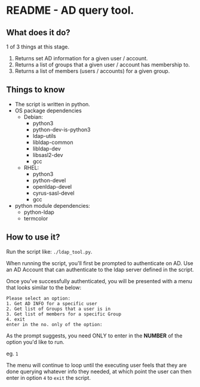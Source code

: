 # README - AD query tool.
## What does it do?
1 of 3 things at this stage.
1. Returns set AD information for a given user / account.
2. Returns a list of groups that a given user / account has membership to.
3. Returns a list of members (users  / accounts) for a given group.

## Things to know
- The script is written in python.
- OS package dependencies
  - Debian:
    - python3
    - python-dev-is-python3
    - ldap-utils
    - libldap-common
    - libldap-dev
    - libsasl2-dev
    - gcc
  - RHEL:
    - python3
    - python-devel
    - openldap-devel
    - cyrus-sasl-devel
    - gcc
- python module dependencies:
  - python-ldap
  - termcolor

## How to use it?
Run the script like: `./ldap_tool.py`.

When running the script, you'll first be prompted to authenticate on AD.
Use an AD Account that can authenticate to the ldap server defined in the script.

Once you've successfully authenticated, you will be presented with a menu that looks similar to the below:
```
Please select an option:
1. Get AD INFO for a specific user
2. Get list of Groups that a user is in
3. Get list of members for a specific Group
4. exit
enter in the no. only of the option:
```

As the prompt suggests, you need ONLY to enter in the **NUMBER** of the option you'd like to run.

eg. `1`

The menu will continue to loop until the executing user feels that they are done querying whatever info they needed, at which point the user can then enter in option `4` to `exit` the script.

